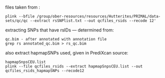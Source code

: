 files taken from :

    plink --bfile /group/ober-resources/resources/Hutterites/PRIMAL/data-sets/qc/qc --extract rsSNPlist.txt --out qcfiles_rsids --recode 12'

extracting SNPs that have rsIDs — determined from:

    qc.bim - after annotated with annotation file
    grep rs annotated_qc.bim > rs_qc.bim
    
also extract hapmapSNPs used, given in PrediXcan source:

    hapmapSnpsCEU.list
    plink --file qcfiles_rsids --extract hapmapSnpsCEU.list --out qcfiles_rsids_hapmapSNPs --recode12
